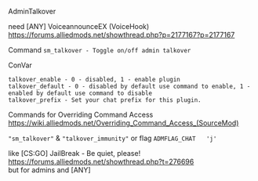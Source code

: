 AdminTalkover  
  
need [ANY] VoiceannounceEX (VoiceHook)  
https://forums.alliedmods.net/showthread.php?p=2177167?p=2177167  
    
Command
`sm_talkover - Toggle on/off admin talkover`

ConVar
```
talkover_enable - 0 - disabled, 1 - enable plugin
talkover_default - 0 - disabled by default use command to enable, 1 - enabled by default use command to disable
talkover_prefix - Set your chat prefix for this plugin.
```

  
Commands for Overriding Command Access  
https://wiki.alliedmods.net/Overriding_Command_Access_(SourceMod)  
  
`"sm_talkover"` & `"talkover_immunity"` or flag `ADMFLAG_CHAT	'j'`  
  
  
like [CS:GO] JailBreak - Be quiet, please!  
https://forums.alliedmods.net/showthread.php?t=276696  
but for admins and [ANY]  

